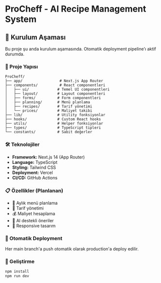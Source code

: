 # ProCheff - AI Recipe Management System

## 🚀 Kurulum Aşaması

Bu proje şu anda kurulum aşamasında. Otomatik deployment pipeline'ı aktif durumda.

### 📁 Proje Yapısı

```
ProCheff/
├── app/                 # Next.js App Router
├── components/          # React componentleri
│   ├── ui/             # Temel UI componentleri
│   ├── layout/         # Layout componentleri
│   ├── forms/          # Form componentleri
│   ├── planning/       # Menü planlama
│   ├── recipes/        # Tarif yönetimi
│   └── prices/         # Maliyet takibi
├── lib/                # Utility fonksiyonlar
├── hooks/              # Custom React hooks
├── utils/              # Helper fonksiyonlar
├── types/              # TypeScript tipleri
└── constants/          # Sabit değerler
```

### 🛠️ Teknolojiler

- **Framework:** Next.js 14 (App Router)
- **Language:** TypeScript
- **Styling:** Tailwind CSS
- **Deployment:** Vercel
- **CI/CD:** GitHub Actions

### 📋 Özellikler (Planlanan)

- 📝 Aylık menü planlama
- 🥘 Tarif yönetimi
- 💰 Maliyet hesaplama
- 🤖 AI destekli öneriler
- 📱 Responsive tasarım

### 🔄 Otomatik Deployment

Her main branch'a push otomatik olarak production'a deploy edilir.

### 🚀 Geliştirme

```bash
npm install
npm run dev
```
